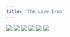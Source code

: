 ```yaml
---
title: 'The Love Iron'
---
```


![](pg025.jpg)
![](pg026.jpg)
![](pg027.jpg)
![](pg028.jpg)
![](pg029.jpg)
![](pg030.jpg)